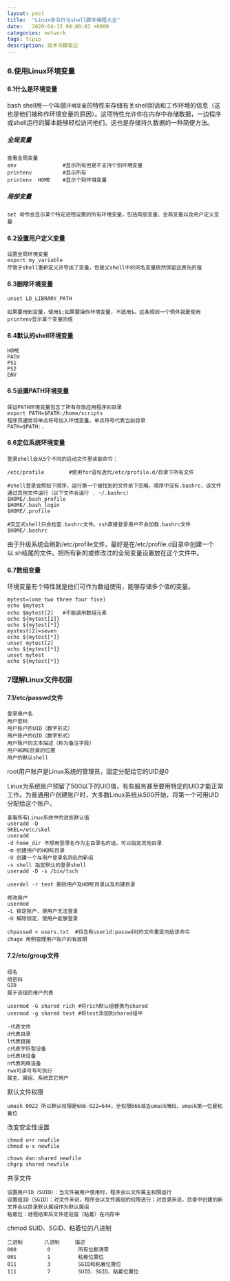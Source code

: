 ```yaml
---
layout: post
title:  "Linux命令行与shell脚本编程大全"
date:   2020-04-15 08:00:01 +0800
categories: network
tags: tcpip
description: 技术书籍笔记
---
```


### 6.使用Linux环境变量


#### 6.1什么是环境变量

bash shell用一个叫做`环境变量`的特性来存储有关shell回话和工作环境的信息（这也是他们被称作环境变量的原因）。这项特性允许你在内存中存储数据，一边程序或shell运行的脚本能够轻松访问他们。这也是存储持久数据的一种简便方法。

##### 全局变量

    查看全局变量
    env               #显示所有但是不支持个别环境变量
    printenv          #显示所有
    printenv  HOME    #显示个别环境变量

##### 局部变量

    set 命令会显示某个特定进程设置的所有环境变量，包括局部变量、全局变量以及用户定义变量

#### 6.2设置用户定义变量

    设置全局环境变量
    export my_variable
    尽管子shell重新定义并导出了变量，但是父shell中的同名变量依然保留这原先的值

#### 6.3删除环境变量

    unset LD_LIBRARY_PATH

    如果要用到变量，使用$;如果要操作环境变量，不适用$。这条规则一个例外就是使用printenv显示某个变量的值

#### 6.4默认的shell环境变量

    HOME
    PATH
    PS1
    PS2
    ENV      

#### 6.5设置PATH环境变量

    保证PATH环境变量包含了所有存放应用程序的目录
    export PATH=$PATH:/home/scripts
    程序员通常将单点符号加入环境变量。单点符号代表当前目录
    PATH=$PATH:.

#### 6.6定位系统环境变量

    登录shell会从5个不同的启动文件里读取命令：

    /etc/profile        #使用for语句迭代/etc/profile.d/目录下所有文件

    #shell登录会照如下顺序，运行第一个被找到的文件余下忽略，顺序中没有.bashrc，该文件通过其他文件运行（以下文件会运行 . ~/.bashrc）
    $HOME/.bash_profile
    $HOME/.bash_login
    $HOME/.profile

    #交互式shell只会检查.bashrc文件。ssh直接登录用户不会加载.bashrc文件
    $HOME/.bashrc

由于升级系统会刷新/etc/profile文件，最好是在/etc/profile.d目录中创建一个以.sh结尾的文件。把所有新的或修改过的全局变量设置放在这个文件中。

#### 6.7数组变量

环境变量有个特性就是他们可作为数组使用，能够存储多个值的变量。

    mytest=(one two three four five)
    echo $mytest
    echo $mytest[2]   #不能调用数组元素
    echo ${mytest[2]}
    echo ${mytest[*]}
    mystest[2]=seven
    echo ${mytest[*]}
    unset mytest[2]
    echo ${mytest[*]}
    unset mytest
    echo ${mytest[*]}

### 7理解Linux文件权限

#### 7.1/etc/passwd文件

    登录用户名
    用户密码
    用户账户的UID（数字形式）
    用户账户的GID（数字形式）
    用户账户的文本描述（称为备注字段）
    用户HOME目录的位置
    用户的默认shell

root用户账户是Linux系统的管理员，固定分配给它的UID是0

Linux为系统账户预留了500以下的UID值，有些服务甚至要用特定的UID才能正常工作。为普通用户创建账户时，大多数Linux系统从500开始，将第一个可用UID分配给这个账户。

    查看所有Linux系统中的这些默认值
    useradd -D
    SKEL=/etc/skel
    useradd
    -d home_dir 不想用登录名作为主目录名的话，可以指定其他目录
    -m 创建用户的HOME目录
    -U 创建一个与用户登录名同名的新组
    -s shell 指定默认的登录shell
    useradd -D -s /bin/tsch

    userdel -r test 删除用户及HOME目录以及右键目录

    修改用户
    usermod
    -L 锁定账户，使用户无法登录
    -U 解除锁定，使用户能够登录

    chpasswd < users.txt  #将含有userid:passwd对的文件重定向给该命令
    chage 用例管理用户账户的有效期

#### 7.2/etc/group文件

    组名
    组密码
    GID
    属于该组的用户列表

    usermod -G shared rich #将rich默认组替换为shared
    usermod -g shared test #将test添加到shared组中

    -代表文件
    d代表目录
    l代表链接
    c代表字符型设备
    b代表块设备
    n代表网络设备
    rwx可读可写可执行
    属主、属组、系统其它用户

默认文件权限

    umask 0022 所以默认权限是666-022=644，全权限666减去umask掩码，umask第一位是粘着位

改变安全性设置

    chmod o+r newfile
    chmod u-x newfile

    chown dan:shared newfile
    chgrp shared newfile

共享文件

    设置用户ID（SUID）：当文件被用户使用时，程序会以文件属主权限运行
    设置组ID（SGID）：对文件来说，程序会以文件属组的权限进行；对目录来说，目录中创建的新文件会以目录默认属组作为默认属组
    粘着位：进程结束后文件还驻留（粘着）在内存中

chmod SUID、SGID、粘着位的八进制

    二进制       八进制     描述
    000          0         所有位都清零
    001          1         粘着位置位
    011          3         SGID和粘着位置位
    111          7         SUID、SGID、粘着位置位

